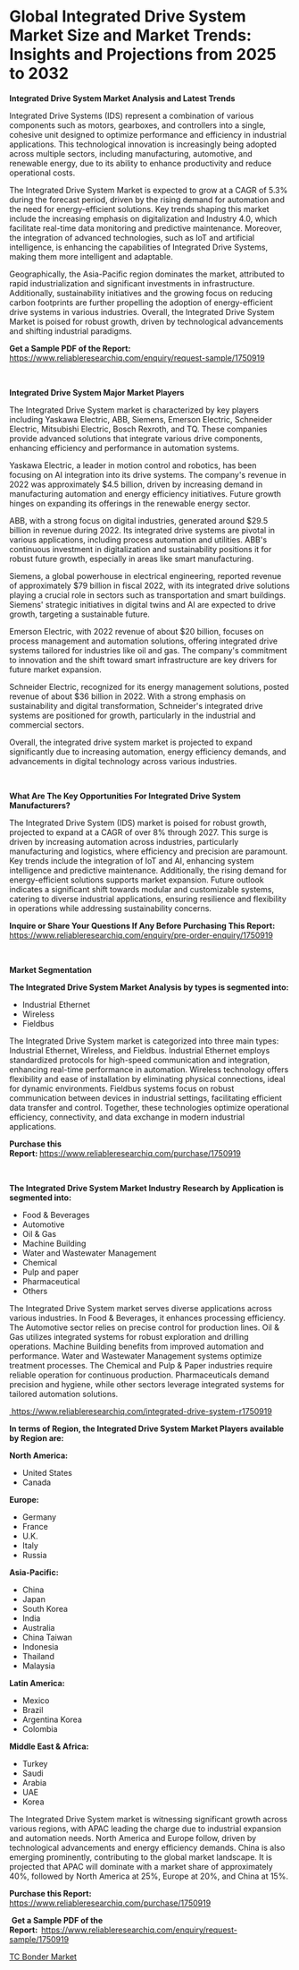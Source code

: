 <p><h1>Global Integrated Drive System Market Size and Market Trends: Insights and Projections from 2025 to 2032</h1></p><p><strong>Integrated Drive System Market Analysis and Latest Trends</strong></p>
<p><p>Integrated Drive Systems (IDS) represent a combination of various components such as motors, gearboxes, and controllers into a single, cohesive unit designed to optimize performance and efficiency in industrial applications. This technological innovation is increasingly being adopted across multiple sectors, including manufacturing, automotive, and renewable energy, due to its ability to enhance productivity and reduce operational costs.</p><p>The Integrated Drive System Market is expected to grow at a CAGR of 5.3% during the forecast period, driven by the rising demand for automation and the need for energy-efficient solutions. Key trends shaping this market include the increasing emphasis on digitalization and Industry 4.0, which facilitate real-time data monitoring and predictive maintenance. Moreover, the integration of advanced technologies, such as IoT and artificial intelligence, is enhancing the capabilities of Integrated Drive Systems, making them more intelligent and adaptable.</p><p>Geographically, the Asia-Pacific region dominates the market, attributed to rapid industrialization and significant investments in infrastructure. Additionally, sustainability initiatives and the growing focus on reducing carbon footprints are further propelling the adoption of energy-efficient drive systems in various industries. Overall, the Integrated Drive System Market is poised for robust growth, driven by technological advancements and shifting industrial paradigms.</p></p>
<p><strong>Get a Sample PDF of the Report:&nbsp;</strong> <a href="https://www.reliableresearchiq.com/enquiry/request-sample/1750919?utm_campaign=2122&utm_medium=2&utm_source=Github&utm_content=ia&utm_term=19022025&utm_id=integrated-drive-system">https://www.reliableresearchiq.com/enquiry/request-sample/1750919</a></p>
<p>&nbsp;</p>
<p><strong>Integrated Drive System Major Market Players</strong></p>
<p><p>The Integrated Drive System market is characterized by key players including Yaskawa Electric, ABB, Siemens, Emerson Electric, Schneider Electric, Mitsubishi Electric, Bosch Rexroth, and TQ. These companies provide advanced solutions that integrate various drive components, enhancing efficiency and performance in automation systems.</p><p>Yaskawa Electric, a leader in motion control and robotics, has been focusing on AI integration into its drive systems. The company's revenue in 2022 was approximately $4.5 billion, driven by increasing demand in manufacturing automation and energy efficiency initiatives. Future growth hinges on expanding its offerings in the renewable energy sector.</p><p>ABB, with a strong focus on digital industries, generated around $29.5 billion in revenue during 2022. Its integrated drive systems are pivotal in various applications, including process automation and utilities. ABB's continuous investment in digitalization and sustainability positions it for robust future growth, especially in areas like smart manufacturing.</p><p>Siemens, a global powerhouse in electrical engineering, reported revenue of approximately $79 billion in fiscal 2022, with its integrated drive solutions playing a crucial role in sectors such as transportation and smart buildings. Siemens' strategic initiatives in digital twins and AI are expected to drive growth, targeting a sustainable future.</p><p>Emerson Electric, with 2022 revenue of about $20 billion, focuses on process management and automation solutions, offering integrated drive systems tailored for industries like oil and gas. The company's commitment to innovation and the shift toward smart infrastructure are key drivers for future market expansion.</p><p>Schneider Electric, recognized for its energy management solutions, posted revenue of about $36 billion in 2022. With a strong emphasis on sustainability and digital transformation, Schneider's integrated drive systems are positioned for growth, particularly in the industrial and commercial sectors.</p><p>Overall, the integrated drive system market is projected to expand significantly due to increasing automation, energy efficiency demands, and advancements in digital technology across various industries.</p></p>
<p>&nbsp;</p>
<p><strong>What Are The Key Opportunities For Integrated Drive System Manufacturers?</strong></p>
<p><p>The Integrated Drive System (IDS) market is poised for robust growth, projected to expand at a CAGR of over 8% through 2027. This surge is driven by increasing automation across industries, particularly manufacturing and logistics, where efficiency and precision are paramount. Key trends include the integration of IoT and AI, enhancing system intelligence and predictive maintenance. Additionally, the rising demand for energy-efficient solutions supports market expansion. Future outlook indicates a significant shift towards modular and customizable systems, catering to diverse industrial applications, ensuring resilience and flexibility in operations while addressing sustainability concerns.</p></p>
<p><strong>Inquire or Share Your Questions If Any Before Purchasing This Report:</strong> <a href="https://www.reliableresearchiq.com/enquiry/pre-order-enquiry/1750919?utm_campaign=2122&utm_medium=2&utm_source=Github&utm_content=ia&utm_term=19022025&utm_id=integrated-drive-system">https://www.reliableresearchiq.com/enquiry/pre-order-enquiry/1750919</a></p>
<p>&nbsp;</p>
<p><strong>Market Segmentation</strong></p>
<p><strong>The Integrated Drive System Market Analysis by types is segmented into:</strong></p>
<p><ul><li>Industrial Ethernet</li><li>Wireless</li><li>Fieldbus</li></ul></p>
<p><p>The Integrated Drive System market is categorized into three main types: Industrial Ethernet, Wireless, and Fieldbus. Industrial Ethernet employs standardized protocols for high-speed communication and integration, enhancing real-time performance in automation. Wireless technology offers flexibility and ease of installation by eliminating physical connections, ideal for dynamic environments. Fieldbus systems focus on robust communication between devices in industrial settings, facilitating efficient data transfer and control. Together, these technologies optimize operational efficiency, connectivity, and data exchange in modern industrial applications.</p></p>
<p><strong>Purchase this Report:&nbsp;</strong><a href="https://www.reliableresearchiq.com/purchase/1750919?utm_campaign=2122&utm_medium=2&utm_source=Github&utm_content=ia&utm_term=19022025&utm_id=integrated-drive-system">https://www.reliableresearchiq.com/purchase/1750919</a></p>
<p>&nbsp;</p>
<p><strong>The Integrated Drive System Market Industry Research by Application is segmented into:</strong></p>
<p><ul><li>Food & Beverages</li><li>Automotive</li><li>Oil & Gas</li><li>Machine Building</li><li>Water and Wastewater Management</li><li>Chemical</li><li>Pulp and paper</li><li>Pharmaceutical</li><li>Others</li></ul></p>
<p><p>The Integrated Drive System market serves diverse applications across various industries. In Food & Beverages, it enhances processing efficiency. The Automotive sector relies on precise control for production lines. Oil & Gas utilizes integrated systems for robust exploration and drilling operations. Machine Building benefits from improved automation and performance. Water and Wastewater Management systems optimize treatment processes. The Chemical and Pulp & Paper industries require reliable operation for continuous production. Pharmaceuticals demand precision and hygiene, while other sectors leverage integrated systems for tailored automation solutions.</p></p>
<p><a href="https://www.reliableresearchiq.com/integrated-drive-system-r1750919?utm_campaign=2122&utm_medium=2&utm_source=Github&utm_content=ia&utm_term=19022025&utm_id=integrated-drive-system">&nbsp;https://www.reliableresearchiq.com/integrated-drive-system-r1750919</a></p>
<p><strong>In terms of Region, the Integrated Drive System Market Players available by Region are:</strong></p>
<p>
    <p> <strong> North America: </strong>
        <ul>
            <li>United States</li>
            <li>Canada</li>
        </ul>
        </p> 
    <p> <strong> Europe: </strong>
        <ul>
            <li>Germany</li>
            <li>France</li>
            <li>U.K.</li>
            <li>Italy</li>
            <li>Russia</li>
        </ul>
        </p> 
    <p> <strong> Asia-Pacific: </strong>
        <ul>
            <li>China</li>
            <li>Japan</li>
            <li>South Korea</li>
            <li>India</li>
            <li>Australia</li>
            <li>China Taiwan</li>
            <li>Indonesia</li>
            <li>Thailand</li>
            <li>Malaysia</li>
        </ul>
        </p> 
    <p> <strong> Latin America: </strong>
        <ul>
            <li>Mexico</li>
            <li>Brazil</li>
            <li>Argentina Korea</li>
            <li>Colombia</li>
        </ul>
        </p> 
    <p> <strong> Middle East & Africa: </strong>
        <ul>
            <li>Turkey</li>
            <li>Saudi</li>
            <li>Arabia</li>
            <li>UAE</li>
            <li>Korea</li>
        </ul>
    </p>
    </p>
<p><p>The Integrated Drive System market is witnessing significant growth across various regions, with APAC leading the charge due to industrial expansion and automation needs. North America and Europe follow, driven by technological advancements and energy efficiency demands. China is also emerging prominently, contributing to the global market landscape. It is projected that APAC will dominate with a market share of approximately 40%, followed by North America at 25%, Europe at 20%, and China at 15%.</p></p>
<p><strong>Purchase this Report: </strong><a href="https://www.reliableresearchiq.com/purchase/1750919?utm_campaign=2122&utm_medium=2&utm_source=Github&utm_content=ia&utm_term=19022025&utm_id=integrated-drive-system">https://www.reliableresearchiq.com/purchase/1750919</a></p>
<p>&nbsp;<strong>Get a Sample PDF of the Report:&nbsp;&nbsp;</strong><a href="https://www.reliableresearchiq.com/enquiry/request-sample/1750919?utm_campaign=2122&utm_medium=2&utm_source=Github&utm_content=ia&utm_term=19022025&utm_id=integrated-drive-system">https://www.reliableresearchiq.com/enquiry/request-sample/1750919</a></p>
<p><strong></strong></p>
<p><p><a href="https://github.com/NargisHussain432/Market-Research-Report-List-1/blob/main/tc-bonder-market.md?utm_campaign=2122&utm_medium=2&utm_source=Github&utm_content=ia&utm_term=19022025&utm_id=integrated-drive-system">TC Bonder Market</a></p></p>